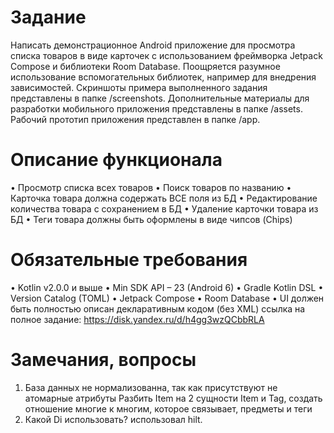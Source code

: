 # Задание
Написать демонстрационное Android приложение для просмотра списка
товаров в виде карточек с использованием фреймворка Jetpack Compose и библиотеки Room Database.
Поощряется разумное использование вспомогательных библиотек,
например для внедрения зависимостей.
Скриншоты примера выполненного задания представлены в папке /screenshots.
Дополнительные материалы для разработки мобильного приложения представлены 
в папке /assets. Рабочий прототип приложения представлен в папке /app.

# Описание функционала
• Просмотр списка всех товаров
• Поиск товаров по названию
• Карточка товара должна содержать ВСЕ поля из БД
• Редактирование количества товара с сохранением в БД
• Удаление карточки товара из БД
• Теги товара должны быть оформлены в виде чипсов (Chips)

# Обязательные требования
• Kotlin v2.0.0 и выше
• Min SDK API – 23 (Android 6)
• Gradle Kotlin DSL
• Version Catalog (TOML)
• Jetpack Compose
• Room Database
• UI должен быть полностью описан декларативным кодом (без XML)
ссылка на полное задание:  https://disk.yandex.ru/d/h4gg3wzQCbbRLA

# Замечания, вопросы
1. База данных не нормализованна, так как присутствуют не атомарные атрибуты
Разбить Item на 2 сущности Item и Tag, создать отношение многие к многим, которое связывает, предметы и теги
2. Какой Di использовать?
использовал hilt.
